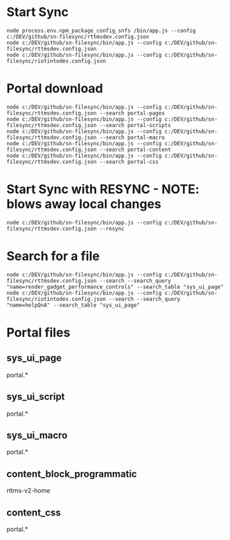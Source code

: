 # Start Sync
```
node process.env.npm_package_config_snfs /bin/app.js --config c:/DEV/github/sn-filesync/rttmsdev.config.json
node c:/DEV/github/sn-filesync/bin/app.js --config c:/DEV/github/sn-filesync/rttmsdev.config.json
node c:/DEV/github/sn-filesync/bin/app.js --config c:/DEV/github/sn-filesync/riotintodev.config.json
```



# Portal download
```
node c:/DEV/github/sn-filesync/bin/app.js --config c:/DEV/github/sn-filesync/rttmsdev.config.json --search portal-pages
node c:/DEV/github/sn-filesync/bin/app.js --config c:/DEV/github/sn-filesync/rttmsdev.config.json --search portal-scripts
node c:/DEV/github/sn-filesync/bin/app.js --config c:/DEV/github/sn-filesync/rttmsdev.config.json --search portal-macro
node c:/DEV/github/sn-filesync/bin/app.js --config c:/DEV/github/sn-filesync/rttmsdev.config.json --search portal-content
node c:/DEV/github/sn-filesync/bin/app.js --config c:/DEV/github/sn-filesync/rttmsdev.config.json --search portal-css

```



# Start Sync with RESYNC - NOTE: blows away local changes
```
node c:/DEV/github/sn-filesync/bin/app.js --config c:/DEV/github/sn-filesync/rttmsdev.config.json --resync
```



# Search for a file
```
node c:/DEV/github/sn-filesync/bin/app.js --config c:/DEV/github/sn-filesync/rttmsdev.config.json --search --search_query "name=render_gadget_performance_controls" --search_table "sys_ui_page"
node c:/DEV/github/sn-filesync/bin/app.js --config c:/DEV/github/sn-filesync/riotintodev.config.json --search --search_query "name=helpQnA" --search_table "sys_ui_page"
```



# Portal files

## sys_ui_page
portal.*
## sys_ui_script
portal.*
## sys_ui_macro
portal.*
## content_block_programmatic
rttms-v2-home
## content_css
portal.*